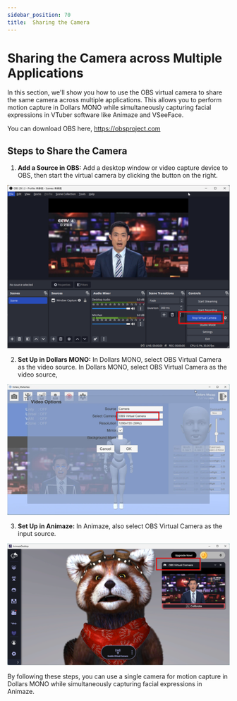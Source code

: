 ```yaml
---
sidebar_position: 70
title:  Sharing the Camera
---
```


# Sharing the Camera across Multiple Applications

In this section, we'll show you how to use the OBS virtual camera to share the same camera across multiple applications. This allows you to perform motion capture in Dollars MONO while simultaneously capturing facial expressions in VTuber software like Animaze and VSeeFace.

You can download OBS here, https://obsproject.com

## Steps to Share the Camera

1. **Add a Source in OBS:** Add a desktop window or video capture device to OBS, then start the virtual camera by clicking the button on the right.

![](../img/FktWqShQT4QzysPfF0e6uDl2wp_A.png)

2. **Set Up in Dollars MONO:** In Dollars MONO, select OBS Virtual Camera as the video source.
In Dollars MONO, select OBS Virtual Camera as the video source,

![](../img/2023-10-20_22_52_56-563201_119831.png)

3. **Set Up in Animaze:**  In Animaze, also select OBS Virtual Camera as the input source.

![](../img/Ft3Pf9KIgAM5tAs65dU8IYTJNGAd.png)

By following these steps, you can use a single camera for motion capture in Dollars MONO while simultaneously capturing facial expressions in Animaze.
